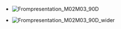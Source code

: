         		

- ![Frompresentation_M02M03_90D](https://github.com/ywhlab/ywhlab.github.io/assets/172426706/9860d9cd-e939-493a-b3b5-b6b205332ab2)

- ![Frompresentation_M02M03_90D_wider](https://github.com/ywhlab/ywhlab.github.io/assets/172426706/f492bc32-e5fd-4d31-84e0-62e039f53ea8)



